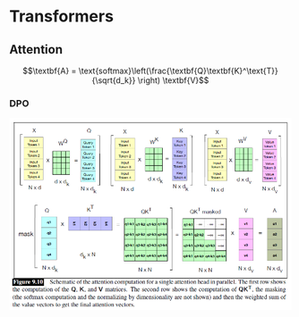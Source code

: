 # Transformers

## Attention

$$\textbf{A} = \text{softmax}\left(\frac{\textbf{Q}\textbf{K}^\text{T}}{\sqrt{d_k}} \right) \textbf{V}$$

### DPO
![attention](./media/attention.png)
